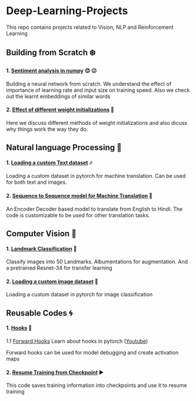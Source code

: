 # Deep-Learning-Projects
This repo contains projects related to Vision, NLP and Reinforcement Learning




## Building from Scratch :snowflake:

#### 1. [Sentiment analysis in numpy](https://github.com/UtkarshGarg-UG/Deep-Learning-Projects/blob/main/Building%20from%20Scratch/Sentiment_analysis_in_numpy.ipynb) :blush: :confused:
Building a neural network from scratch. We understand the effect of importance of learning rate and input size on training speed. 
Also we check out the learnt embeddings of similar words


#### 2. [Effect of different weight initializations](https://github.com/UtkarshGarg-UG/Deep-Learning-Projects/blob/main/Building%20from%20Scratch/weight_initialization/Effect%20of%20init%20of%20weights.ipynb) :crystal_ball: 
Here we discuss different methods of weight initializations and also dicuss why things work the way they do.

## Natural language Processing :star2:

#### 1. [Loading a custom Text dataset](https://github.com/UtkarshGarg-UG/Deep-Learning-Projects/blob/main/NLP/Custom%20Dataset/loading%20custom%20dataset%20(text).ipynb) :notes:
Loading a custom dataset in pytorch for machine translation. Can be used for both text and images.

#### 2. [Sequence to Sequence model for Machine Translation](https://github.com/UtkarshGarg-UG/Deep-Learning-Projects/tree/main/NLP/Seq2Seq) :flags:
An Encoder Decoder based model to translate from English to Hindi. The code is customizable to be used for other translation tasks.

## Computer Vision :eyes:

#### 1. [Landmark Classification](https://github.com/UtkarshGarg-UG/Deep-Learning-Projects/tree/main/Computer-Vision/Landmark) :tokyo_tower:
Classify images into 50 Landmarks. Albumentations for augmentation. And a pretrained Resnet-34 for transfer learning

#### 2. [Loading a custom image dataset](https://github.com/UtkarshGarg-UG/Deep-Learning-Projects/blob/main/Computer-Vision/Loading-Custom-Dataset/loading_custom_dataset_images.ipynb) :cupcake:
Loading a custom dataset in pytorch for image classification

## Reusable Codes :cyclone:

#### 1. [Hooks](https://github.com/UtkarshGarg-UG/Deep-Learning-Projects/tree/main/Reusable-Codes/Hooks) :dart: 
1.1 [Forward Hooks](https://github.com/UtkarshGarg-UG/Deep-Learning-Projects/blob/main/Reusable-Codes/Hooks/forward_hook.ipynb)
Learn about hooks in pytorch ([Youtube](https://www.youtube.com/watch?v=syLFCVYua6Q))

Forward hooks can be used for model debugging and create activation maps

#### 2. [Resume Training from Checkpoint](https://github.com/UtkarshGarg-UG/Deep-Learning-Projects/tree/main/Reusable-Codes/Resuming%20Training) :arrow_forward:
This code saves training information into checkpoints and use it to resume training
